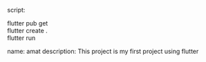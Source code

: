 script: <br>

 flutter pub get <br> 
 flutter create .<br>
 flutter run <br>

 name: amat
 description: This project is my first project using flutter
